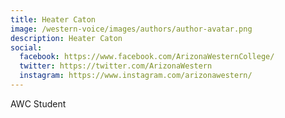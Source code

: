 ```yaml
---
title: Heater Caton
image: /western-voice/images/authors/author-avatar.png
description: Heater Caton
social:
  facebook: https://www.facebook.com/ArizonaWesternCollege/
  twitter: https://twitter.com/ArizonaWestern
  instagram: https://www.instagram.com/arizonawestern/
---
```


AWC Student